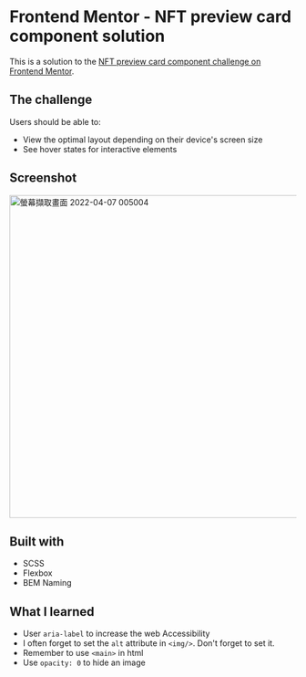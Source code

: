 # Frontend Mentor - NFT preview card component solution

This is a solution to the [NFT preview card component challenge on Frontend Mentor](https://www.frontendmentor.io/challenges/nft-preview-card-component-SbdUL_w0U). 

## The challenge
Users should be able to:

- View the optimal layout depending on their device's screen size
- See hover states for interactive elements

## Screenshot
<img width="566" alt="螢幕擷取畫面 2022-04-07 005004" src="https://user-images.githubusercontent.com/67775387/162026574-72e61b33-94a8-45b9-a0d1-2dd5f8cf1b83.png">

## Built with

- SCSS
- Flexbox
- BEM Naming

## What I learned

- User `aria-label` to increase the web Accessibility
- I often forget to set the `alt` attribute in `<img/>`. Don't forget to set it.
- Remember to use `<main>` in html
- Use `opacity: 0` to hide an image

